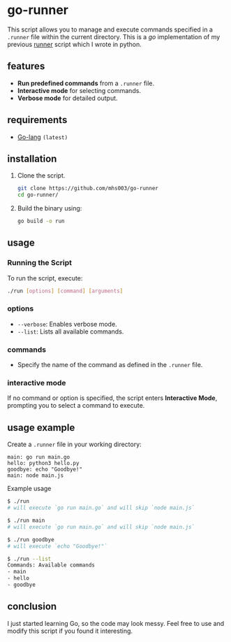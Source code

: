 
# go-runner

This script allows you to manage and execute commands specified in a `.runner` file within the current directory. This is a *go* implementation of my previous [runner](https://github.com/mhs003/runner/) script which I wrote in python.

## features
- **Run predefined commands** from a `.runner` file.
- **Interactive mode** for selecting commands.
- **Verbose mode** for detailed output.

## requirements
- [Go-lang](https://go.dev/) `(latest)`

## installation

1. Clone the script.
    ```bash
    git clone https://github.com/mhs003/go-runner
    cd go-runner/
    ```
2. Build the binary using:
   ```bash
   go build -o run
   ```

## usage

### Running the Script
To run the script, execute:
```bash
./run [options] [command] [arguments]
```

### options
- `--verbose`: Enables verbose mode.
- `--list`: Lists all available commands.

### commands
- Specify the name of the command as defined in the `.runner` file.

### interactive mode
If no command or option is specified, the script enters **Interactive Mode**, prompting you to select a command to execute.

## usage example

Create a `.runner` file in your working directory:
```plaintext
main: go run main.go
hello: python3 hello.py
goodbye: echo "Goodbye!"
main: node main.js
```

Example usage
```bash
$ ./run
# will execute `go run main.go` and will skip `node main.js`

$ ./run main
# will execute `go run main.go` and will skip `node main.js`

$ ./run goodbye
# will execute `echo "Goodbye!"`

$ ./run --list
Commands: Available commands
- main
- hello
- goodbye

```

## conclusion
I just started learning Go, so the code may look messy. Feel free to use and modify this script if you found it interesting.
